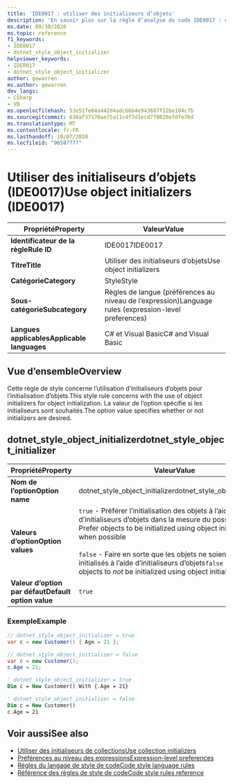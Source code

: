 ```yaml
---
title: 'IDE0017 : utiliser des initialiseurs d’objets'
description: 'En savoir plus sur la règle d’analyse du code IDE0017 : utiliser des initialiseurs d’objets'
ms.date: 09/30/2020
ms.topic: reference
f1_keywords:
- IDE0017
- dotnet_style_object_initializer
helpviewer_keywords:
- IDE0017
- dotnet_style_object_initializer
author: gewarren
ms.author: gewarren
dev_langs:
- CSharp
- VB
ms.openlocfilehash: 53e51fe04a442d4adc66b4e943687f12be104c7b
ms.sourcegitcommit: 636af37170ae75a11c4f7d1ecd770820e7dfe7bd
ms.translationtype: MT
ms.contentlocale: fr-FR
ms.lasthandoff: 10/07/2020
ms.locfileid: "96587777"
---
```

# <a name="use-object-initializers-ide0017"></a><span data-ttu-id="bab60-103">Utiliser des initialiseurs d’objets (IDE0017)</span><span class="sxs-lookup"><span data-stu-id="bab60-103">Use object initializers (IDE0017)</span></span>

|<span data-ttu-id="bab60-104">Propriété</span><span class="sxs-lookup"><span data-stu-id="bab60-104">Property</span></span>|<span data-ttu-id="bab60-105">Valeur</span><span class="sxs-lookup"><span data-stu-id="bab60-105">Value</span></span>|
|-|-|
| <span data-ttu-id="bab60-106">**Identificateur de la règle**</span><span class="sxs-lookup"><span data-stu-id="bab60-106">**Rule ID**</span></span> | <span data-ttu-id="bab60-107">IDE0017</span><span class="sxs-lookup"><span data-stu-id="bab60-107">IDE0017</span></span> |
| <span data-ttu-id="bab60-108">**Titre**</span><span class="sxs-lookup"><span data-stu-id="bab60-108">**Title**</span></span> | <span data-ttu-id="bab60-109">Utiliser des initialiseurs d’objets</span><span class="sxs-lookup"><span data-stu-id="bab60-109">Use object initializers</span></span> |
| <span data-ttu-id="bab60-110">**Catégorie**</span><span class="sxs-lookup"><span data-stu-id="bab60-110">**Category**</span></span> | <span data-ttu-id="bab60-111">Style</span><span class="sxs-lookup"><span data-stu-id="bab60-111">Style</span></span> |
| <span data-ttu-id="bab60-112">**Sous-catégorie**</span><span class="sxs-lookup"><span data-stu-id="bab60-112">**Subcategory**</span></span> | <span data-ttu-id="bab60-113">Règles de langue (préférences au niveau de l’expression)</span><span class="sxs-lookup"><span data-stu-id="bab60-113">Language rules (expression-level preferences)</span></span> |
| <span data-ttu-id="bab60-114">**Langues applicables**</span><span class="sxs-lookup"><span data-stu-id="bab60-114">**Applicable languages**</span></span> | <span data-ttu-id="bab60-115">C# et Visual Basic</span><span class="sxs-lookup"><span data-stu-id="bab60-115">C# and Visual Basic</span></span> |

## <a name="overview"></a><span data-ttu-id="bab60-116">Vue d’ensemble</span><span class="sxs-lookup"><span data-stu-id="bab60-116">Overview</span></span>

<span data-ttu-id="bab60-117">Cette règle de style concerne l’utilisation d’initialiseurs d’objets pour l’initialisation d’objets.</span><span class="sxs-lookup"><span data-stu-id="bab60-117">This style rule concerns with the use of object initializers for object initialization.</span></span> <span data-ttu-id="bab60-118">La valeur de l’option spécifie si les initialiseurs sont souhaités.</span><span class="sxs-lookup"><span data-stu-id="bab60-118">The option value specifies whether or not initializers are desired.</span></span>

## <a name="dotnet_style_object_initializer"></a><span data-ttu-id="bab60-119">dotnet_style_object_initializer</span><span class="sxs-lookup"><span data-stu-id="bab60-119">dotnet_style_object_initializer</span></span>

|<span data-ttu-id="bab60-120">Propriété</span><span class="sxs-lookup"><span data-stu-id="bab60-120">Property</span></span>|<span data-ttu-id="bab60-121">Valeur</span><span class="sxs-lookup"><span data-stu-id="bab60-121">Value</span></span>|
|-|-|
| <span data-ttu-id="bab60-122">**Nom de l’option**</span><span class="sxs-lookup"><span data-stu-id="bab60-122">**Option name**</span></span> | <span data-ttu-id="bab60-123">dotnet_style_object_initializer</span><span class="sxs-lookup"><span data-stu-id="bab60-123">dotnet_style_object_initializer</span></span>
| <span data-ttu-id="bab60-124">**Valeurs d’option**</span><span class="sxs-lookup"><span data-stu-id="bab60-124">**Option values**</span></span> | <span data-ttu-id="bab60-125">`true` - Préférer l’initialisation des objets à l’aide d’initialiseurs d’objets dans la mesure du possible</span><span class="sxs-lookup"><span data-stu-id="bab60-125">`true` - Prefer objects to be initialized using object initializers when possible</span></span><br /><br /><span data-ttu-id="bab60-126">`false` - Faire en sorte que les objets ne soient *pas* initialisés à l’aide d’initialiseurs d’objets</span><span class="sxs-lookup"><span data-stu-id="bab60-126">`false` - Prefer objects to *not* be initialized using object initializers</span></span> |
| <span data-ttu-id="bab60-127">**Valeur d’option par défaut**</span><span class="sxs-lookup"><span data-stu-id="bab60-127">**Default option value**</span></span> | `true` |

### <a name="example"></a><span data-ttu-id="bab60-128">Exemple</span><span class="sxs-lookup"><span data-stu-id="bab60-128">Example</span></span>

```csharp
// dotnet_style_object_initializer = true
var c = new Customer() { Age = 21 };

// dotnet_style_object_initializer = false
var c = new Customer();
c.Age = 21;
```

```vb
' dotnet_style_object_initializer = true
Dim c = New Customer() With {.Age = 21}

' dotnet_style_object_initializer = false
Dim c = New Customer()
c.Age = 21
```

## <a name="see-also"></a><span data-ttu-id="bab60-129">Voir aussi</span><span class="sxs-lookup"><span data-stu-id="bab60-129">See also</span></span>

- [<span data-ttu-id="bab60-130">Utiliser des initialiseurs de collections</span><span class="sxs-lookup"><span data-stu-id="bab60-130">Use collection initializers</span></span>](ide0028.md)
- [<span data-ttu-id="bab60-131">Préférences au niveau des expressions</span><span class="sxs-lookup"><span data-stu-id="bab60-131">Expression-level preferences</span></span>](expression-level-preferences.md)
- [<span data-ttu-id="bab60-132">Règles du langage de style de code</span><span class="sxs-lookup"><span data-stu-id="bab60-132">Code style language rules</span></span>](language-rules.md)
- [<span data-ttu-id="bab60-133">Référence des règles de style de code</span><span class="sxs-lookup"><span data-stu-id="bab60-133">Code style rules reference</span></span>](index.md)
